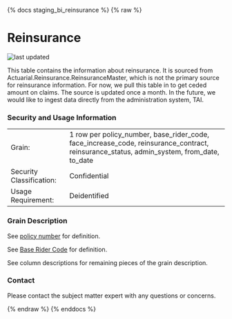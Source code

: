 {% docs staging_bi_reinsurance %}
{% raw %}

# Reinsurance

![last updated](assets/update_badges/staging_bi_reinsurance.svg)

This table contains the information about reinsurance. It is sourced from 
Actuarial.Reinsurance.ReinsuranceMaster, which is not the primary source for reinsurance information. 
For now, we pull this table in to get ceded amount on claims. The source is updated once a month. In
the future, we would like to ingest data directly from the administration system, TAI. 

### Security and Usage Information
|     |                                                                                                                                          |
| --- |------------------------------------------------------------------------------------------------------------------------------------------|
| Grain:                   | 1 row per policy_number, base_rider_code, face_increase_code, reinsurance_contract, reinsurance_status, admin_system, from_date, to_date |
| Security Classification: | Confidential                                                                                                                             |
| Usage Requirement:       | Deidentified                                                                                                                             |

### Grain Description
See [policy number](#!/exposure/docs.business_glossary.glossary#policy_number)
for definition.

See [Base Rider Code](#!/exposure/docs.business_glossary.glossary#base_rider_code)
for definition.

See column descriptions for remaining pieces of the grain description.

### Contact
Please contact the subject matter expert with any questions or concerns.

{% endraw %}
{% enddocs %}